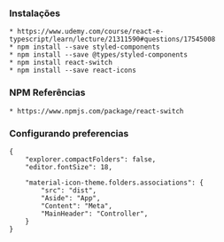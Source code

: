 ### Instalações 
    * https://www.udemy.com/course/react-e-typescript/learn/lecture/21311590#questions/17545008
    * npm install --save styled-components
    * npm install --save @types/styled-components
    * npm install react-switch
    * npm install --save react-icons
### NPM Referências
    * https://www.npmjs.com/package/react-switch
### Configurando preferencias
    {
        "explorer.compactFolders": false,
        "editor.fontSize": 18,

        "material-icon-theme.folders.associations": {
            "src": "dist",
            "Aside": "App",
            "Content": "Meta",
            "MainHeader": "Controller",
        }
    }